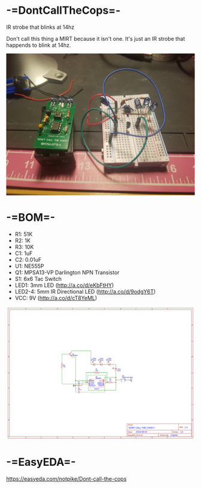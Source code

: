 # -=DontCallTheCops=-
IR strobe that blinks at 14hz

Don't call this thing a MIRT because it isn't one. It's just an IR strobe that happends to blink at 14hz.

![screenshot](/DojsST5VsAUhkS5.jpg)

# -=BOM=-
- R1: 51K 
- R2: 1K
- R3: 10K
- C1: 1uF
- C2: 0.01uF
- U1: NE555P
- Q1: MPSA13-VP Darlington NPN Transistor
- S1: 6x6 Tac Switch
- LED1: 3mm LED (http://a.co/d/eKbFtHY)
- LED2-4: 5mm IR Directional LED (http://a.co/d/9odgY6T)
- VCC: 9V (http://a.co/d/cT8YeML)

![Diagram](/Schematic_Dont-call-the-cops_Sheet-1_20181030204900.png)


# -=EasyEDA=-
https://easyeda.com/notpike/Dont-call-the-cops
